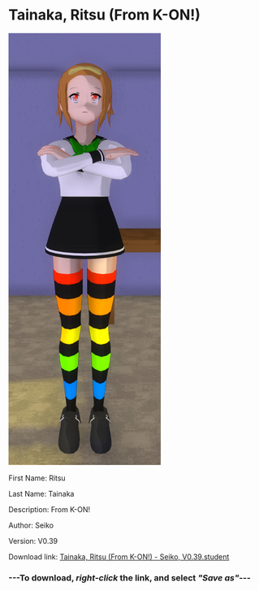 # Tainaka, Ritsu (From K-ON!)

<img src = "https://raw.githubusercontent.com/Arbiter1223/Daigaku-Gurashi-Custom-Students/master/Students/Files/Tainaka%2C%20Ritsu%20(From%20K-ON!).png">

First Name: Ritsu

Last Name: Tainaka

Description: From K-ON!

Author: Seiko

Version: V0.39

Download link: <a href="https://raw.githubusercontent.com/Arbiter1223/Daigaku-Gurashi-Custom-Students/master/Students/Files/Tainaka%2C%20Ritsu%20(From%20K-ON!)%20-%20Seiko%2C%20V0.39.student">Tainaka, Ritsu (From K-ON!) - Seiko, V0.39.student</a>

### ---**To download, _right-click_ the link, and select _"Save as"_**---
